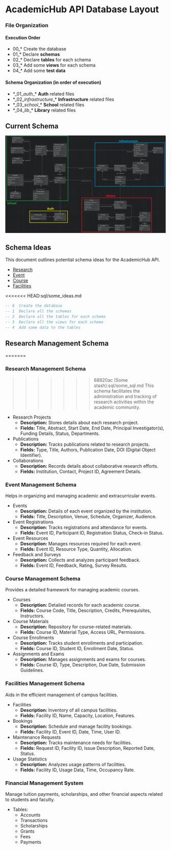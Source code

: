# AcademicHub API Database Layout

### File Organization

#### Execution Order

- $00\_*$  Create the database
- $01\_*$  Declare **schemas**
- $02\_*$  Declare **tables** for each schema
- $03\_*$  Add some **views** for each schema
- $04\_*$  Add some **test data**

#### Schema Organization (in order of execution)

- $*\_01\_auth\_*$ **Auth** related files
- $*\_02\_infrastructure\_*$ **Infrastructure** related files
- $*\_03\_school\_*$ **School** related files
- $*\_04\_lib\_*$ **Library** related files


## Current Schema

![Current Schema](/assets/static/db_erd.png)


## Schema Ideas

This document outlines potential schema ideas for the AcademicHub API.
- [Research](#research-management-schema)
- [Event](#event-management-schema)
- [Course](#course-management-schema)
- [Facilities](#facilities-management-schema)

<<<<<<< HEAD:sql/some_ideas.md
```sql
-- 0  Create the database
-- 1  Declare all the schemas
-- 2  Declare all the tables for each schema
-- 3  Declare all the views for each schema
-- 4  Add some data to the tables
```

## Research Management Schema
=======
### Research Management Schema
>>>>>>> 68820ac (Some stash):sql/some_sql.md
This schema facilitates the administration and tracking of research activities within the academic community.
- Research Projects
    - **Description:** Stores details about each research project.
    - **Fields:** Title, Abstract, Start Date, End Date, Principal Investigator(s), Funding Details, Status, Departments.
- Publications
    - **Description:** Tracks publications related to research projects.
    - **Fields:** Type, Title, Authors, Publication Date, DOI (Digital Object Identifier).
- Collaborations
    - **Description:** Records details about collaborative research efforts.
    - **Fields:** Institution, Contact, Project ID, Agreement Details.


### Event Management Schema
Helps in organizing and managing academic and extracurricular events.
- Events
    - **Description:** Details of each event organized by the institution.
    - **Fields:** Title, Description, Venue, Schedule, Organizer, Audience.
- Event Registrations
    - **Description:** Tracks registrations and attendance for events.
    - **Fields:** Event ID, Participant ID, Registration Status, Check-in Status.
- Event Resources
    - **Description:** Manages resources required for each event.
    - **Fields:** Event ID, Resource Type, Quantity, Allocation.
- Feedback and Surveys
    - **Description:** Collects and analyzes participant feedback.
    - **Fields:** Event ID, Feedback, Rating, Survey Results.


### Course Management Schema
Provides a detailed framework for managing academic courses.
- Courses
    - **Description:** Detailed records for each academic course.
    - **Fields:** Course Code, Title, Description, Credits, Prerequisites, Instructors.
- Course Materials
    - **Description:** Repository for course-related materials.
    - **Fields:** Course ID, Material Type, Access URL, Permissions.
- Course Enrollments
    - **Description:** Tracks student enrollments and participation.
    - **Fields:** Course ID, Student ID, Enrollment Date, Status.
- Assignments and Exams
    - **Description:** Manages assignments and exams for courses.
    - **Fields:** Course ID, Type, Description, Due Date, Submission Guidelines.


### Facilities Management Schema
Aids in the efficient management of campus facilities.
- Facilities
    - **Description:** Inventory of all campus facilities.
    - **Fields:** Facility ID, Name, Capacity, Location, Features.
- Bookings
    - **Description:** Schedule and manage facility bookings.
    - **Fields:** Facility ID, Event ID, Date, Time, User ID.
- Maintenance Requests
    - **Description:** Tracks maintenance needs for facilities.
    - **Fields:** Request ID, Facility ID, Issue Description, Reported Date, Status.
- Usage Statistics
    - **Description:** Analyzes usage patterns of facilities.
    - **Fields:** Facility ID, Usage Data, Time, Occupancy Rate.


### Financial Management System
Manage tuition payments, scholarships, and other financial aspects related to students and faculty.

- Tables: 
    - Accounts
    - Transactions
    - Scholarships
    - Grants 
    - Fees
    - Payments
